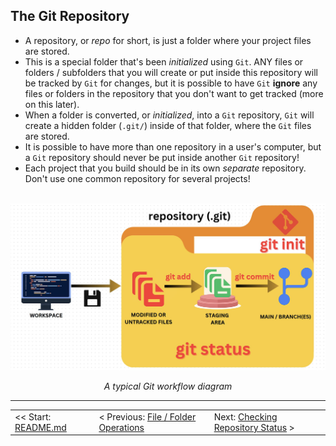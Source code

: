 ## The Git Repository

- A repository, or *repo* for short, is just a folder where your project files are stored.
- This is a special folder that's been *initialized* using `Git`. ANY files or folders / subfolders that you will create or put inside this repository will be tracked by `Git` for changes, but it is possible to have `Git` **ignore** any files or folders in the repository that you don't want to get tracked (more on this later).
- When a folder is converted, or *initialized*, into a `Git` repository, `Git` will create a hidden folder (`.git/`) inside of that folder, where the `Git` files are stored.
- It is possible to have more than one repository in a user's computer, but a `Git` repository should never be put inside another `Git` repository!
- Each project that you build should be in its own *separate* repository. Don't use one common repository for several projects!

<br>
<div align="center">
    <img src="../img/gitdiagram.jpg" alt="git workflow diagram">
    <p><i>A typical Git workflow diagram</i></p>
</div>

<hr>

<table align="center">
   <tbody>
      <tr>
        <td>
            << Start: <a href="/README.md">README.md</a>
        </td>
        <td>
            < Previous: <a href="/assets/s3/ch10.md">File / Folder Operations</a>
        </td>
        <td>
            Next: <a href="/assets/s4/ch12.md">Checking Repository Status</a> >
        </td>
      </tr>
   </tbody>
</table>